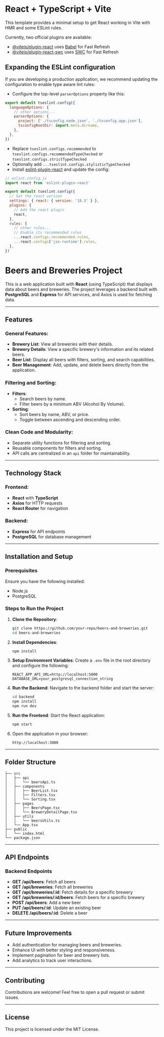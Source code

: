 # React + TypeScript + Vite

This template provides a minimal setup to get React working in Vite with HMR and some ESLint rules.

Currently, two official plugins are available:

- [@vitejs/plugin-react](https://github.com/vitejs/vite-plugin-react/blob/main/packages/plugin-react/README.md) uses [Babel](https://babeljs.io/) for Fast Refresh
- [@vitejs/plugin-react-swc](https://github.com/vitejs/vite-plugin-react-swc) uses [SWC](https://swc.rs/) for Fast Refresh

## Expanding the ESLint configuration

If you are developing a production application, we recommend updating the configuration to enable type aware lint rules:

- Configure the top-level `parserOptions` property like this:

```js
export default tseslint.config({
  languageOptions: {
    // other options...
    parserOptions: {
      project: ['./tsconfig.node.json', './tsconfig.app.json'],
      tsconfigRootDir: import.meta.dirname,
    },
  },
})
```

- Replace `tseslint.configs.recommended` to `tseslint.configs.recommendedTypeChecked` or `tseslint.configs.strictTypeChecked`
- Optionally add `...tseslint.configs.stylisticTypeChecked`
- Install [eslint-plugin-react](https://github.com/jsx-eslint/eslint-plugin-react) and update the config:

```js
// eslint.config.js
import react from 'eslint-plugin-react'

export default tseslint.config({
  // Set the react version
  settings: { react: { version: '18.3' } },
  plugins: {
    // Add the react plugin
    react,
  },
  rules: {
    // other rules...
    // Enable its recommended rules
    ...react.configs.recommended.rules,
    ...react.configs['jsx-runtime'].rules,
  },
})
```

# Beers and Breweries Project

This is a web application built with **React** (using TypeScript) that displays data about beers and breweries. The project leverages a backend built with **PostgreSQL** and **Express** for API services, and Axios is used for fetching data.

---

## Features

### General Features:
- **Brewery List**: View all breweries with their details.
- **Brewery Details**: View a specific brewery's information and its related beers.
- **Beer List**: Display all beers with filters, sorting, and search capabilities.
- **Beer Management**: Add, update, and delete beers directly from the application.

### Filtering and Sorting:
- **Filters**:
    - Search beers by name.
    - Filter beers by a minimum ABV (Alcohol By Volume).
- **Sorting**:
    - Sort beers by name, ABV, or price.
    - Toggle between ascending and descending order.

### Clean Code and Modularity:
- Separate utility functions for filtering and sorting.
- Reusable components for filters and sorting.
- API calls are centralized in an `api` folder for maintainability.

---

## Technology Stack

### Frontend:
- **React** with **TypeScript**
- **Axios** for HTTP requests
- **React Router** for navigation

### Backend:
- **Express** for API endpoints
- **PostgreSQL** for database management

---

## Installation and Setup

### Prerequisites
Ensure you have the following installed:
- Node.js
- PostgreSQL

### Steps to Run the Project

1. **Clone the Repository**:
   ```bash
   git clone https://github.com/your-repo/beers-and-breweries.git
   cd beers-and-breweries
   ```

2. **Install Dependencies**:
   ```bash
   npm install
   ```

3. **Setup Environment Variables**:
   Create a `.env` file in the root directory and configure the following:
   ```env
   REACT_APP_API_URL=http://localhost:5000
   DATABASE_URL=your_postgresql_connection_string
   ```

4. **Run the Backend**:
   Navigate to the backend folder and start the server:
   ```bash
   cd backend
   npm install
   npm run dev
   ```

5. **Run the Frontend**:
   Start the React application:
   ```bash
   npm start
   ```

6. Open the application in your browser:
   ```
   http://localhost:3000
   ```

---

## Folder Structure

```plaintext
├── src
│   ├── api
│   │   └── beersApi.ts
│   ├── components
│   │   ├── BeerList.tsx
│   │   ├── Filters.tsx
│   │   └── Sorting.tsx
│   ├── pages
│   │   ├── BeersPage.tsx
│   │   └── BreweryDetailPage.tsx
│   ├── utils
│   │   └── beersUtils.ts
│   └── App.tsx
├── public
│   └── index.html
└── package.json
```

---

## API Endpoints

### Backend Endpoints
- **GET /api/beers**: Fetch all beers
- **GET /api/breweries**: Fetch all breweries
- **GET /api/breweries/:id**: Fetch details for a specific brewery
- **GET /api/breweries/:id/beers**: Fetch beers for a specific brewery
- **POST /api/beers**: Add a new beer
- **PUT /api/beers/:id**: Update an existing beer
- **DELETE /api/beers/:id**: Delete a beer

---

## Future Improvements
- Add authentication for managing beers and breweries.
- Enhance UI with better styling and responsiveness.
- Implement pagination for beer and brewery lists.
- Add analytics to track user interactions.

---

## Contributing
Contributions are welcome! Feel free to open a pull request or submit issues.

---

## License
This project is licensed under the MIT License.


